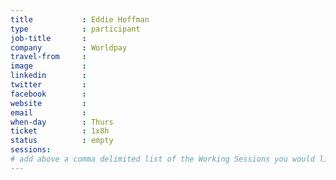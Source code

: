 ```yaml
---
title           : Eddie Hoffman
type            : participant
job-title       :
company         : Worldpay
travel-from     :
image           :
linkedin        :
twitter         :
facebook        :
website         :
email           :
when-day        : Thurs
ticket          : 1x8h
status          : empty
sessions:
# add above a comma delimited list of the Working Sessions you would like to attend (use the session's title)
---
```


<!-- put more details about participant here -->

